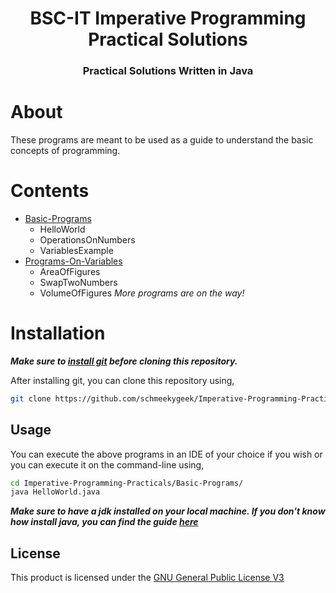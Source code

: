 <p align="center">
    <h1 align="center">BSC-IT Imperative Programming Practical Solutions</h2>
    <h3 align="center">Practical Solutions Written in Java</p>
</p>

# About
These programs are meant to be used as a guide to understand the basic concepts of programming.

# Contents
-   [Basic-Programs](github.com/schmeekygeek/Imperative-Programming-Practicals/tree/main/Basic-Programs/)
    -   HelloWorld
    -   OperationsOnNumbers
    -   VariablesExample
-   [Programs-On-Variables](github.com/schmeekygeek/Imperative-Programming-Practicals/tree/main/Programs-On-Variables/)
    -   AreaOfFigures
    -   SwapTwoNumbers
    -   VolumeOfFigures
*More programs are on the way!*

# Installation

***Make sure to [install git](https://git-scm.com/downloads) before cloning this repository.***

After installing git, you can clone this repository using,
```bash
git clone https://github.com/schmeekygeek/Imperative-Programming-Practicals.git
```

## Usage

You can execute the above programs in an IDE of your choice if you wish or you can execute it on the command-line using,

```bash
cd Imperative-Programming-Practicals/Basic-Programs/
java HelloWorld.java
```
***Make sure to have a jdk installed on your local machine.
If you don't know how install java, you can find the guide [here](https://docs.oracle.com/en/java/javase/11/install/installation-jdk-microsoft-windows-platforms.html#:~:text=the%20JDK%20Silently-,Downloading%20the%20JDK%20Installer,interim.)***

## License

This product is licensed under the [GNU General Public License V3](https://github.com/schmeekygeek/Imperative-Programming-Practicals/blob/main/LICENSE)

